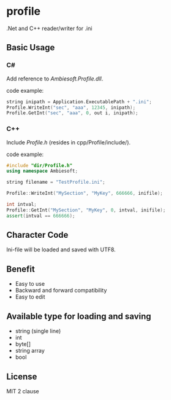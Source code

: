 # profile
.Net and C++ reader/writer for .ini

## Basic Usage
### C#
Add reference to *Ambiesoft.Profile.dll*.

code example:
```cpp
string inipath = Application.ExecutablePath + ".ini";
Profile.WriteInt("sec", "aaa", 12345, inipath);
Profile.GetInt("sec", "aaa", 0, out i, inipath);
```

### C++
Include *Profile.h* (resides in cpp/Profile/include/).

code example:
```cpp
#include "dir/Profile.h"
using namespace Ambiesoft;

string filename = "TestProfile.ini";

Profile::WriteInt("MySection", "MyKey", 666666, inifile);

int intval;
Profile::GetInt("MySection", "MyKey", 0, intval, inifile);
assert(intval == 666666);
```

## Character Code
Ini-file will be loaded and saved with UTF8. 

## Benefit
- Easy to use
- Backward and forward compatibility
- Easy to edit
 

## Available type for loading and saving
- string (single line)
- int
- byte[]
- string array
- bool
 
## License
MIT 2 clause




